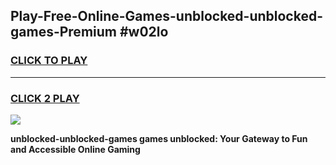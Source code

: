 
## Play-Free-Online-Games-unblocked-unblocked-games-Premium #w02lo
<h3>
<a href="https://premium.freeplayer.one?title=unblocked-unblocked-games&ref=8M">CLICK TO PLAY</a></h3>
<hr>

<h3>
<a href="https://premium.freeplayer.one?title=unblocked-unblocked-games&ref=8M">CLICK 2 PLAY</a>
  
</h3>

<a href="https://premium.freeplayer.one?title=unblocked-unblocked-games&ref=8M"><img src="https://clearcache.store/games.png"></a>


**unblocked-unblocked-games games unblocked: Your Gateway to Fun and Accessible Online Gaming**
